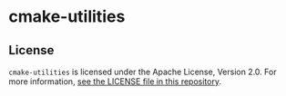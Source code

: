 # cmake-utilities

## License
`cmake-utilities` is licensed under the Apache License, Version 2.0. For more information,
[see the LICENSE file in this repository](LICENSE).
